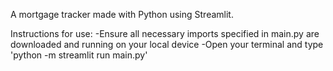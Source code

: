 A mortgage tracker made with Python using Streamlit.

Instructions for use:
-Ensure all necessary imports specified in main.py are downloaded and running on your local device
-Open your terminal and type 'python -m streamlit run main.py'
